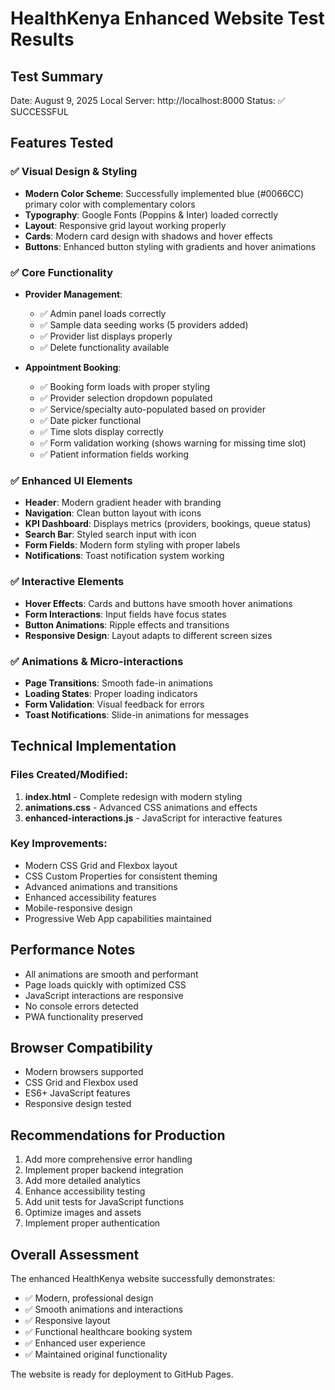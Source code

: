 # HealthKenya Enhanced Website Test Results

## Test Summary
Date: August 9, 2025
Local Server: http://localhost:8000
Status: ✅ SUCCESSFUL

## Features Tested

### ✅ Visual Design & Styling
- **Modern Color Scheme**: Successfully implemented blue (#0066CC) primary color with complementary colors
- **Typography**: Google Fonts (Poppins & Inter) loaded correctly
- **Layout**: Responsive grid layout working properly
- **Cards**: Modern card design with shadows and hover effects
- **Buttons**: Enhanced button styling with gradients and hover animations

### ✅ Core Functionality
- **Provider Management**: 
  - ✅ Admin panel loads correctly
  - ✅ Sample data seeding works (5 providers added)
  - ✅ Provider list displays properly
  - ✅ Delete functionality available

- **Appointment Booking**:
  - ✅ Booking form loads with proper styling
  - ✅ Provider selection dropdown populated
  - ✅ Service/specialty auto-populated based on provider
  - ✅ Date picker functional
  - ✅ Time slots display correctly
  - ✅ Form validation working (shows warning for missing time slot)
  - ✅ Patient information fields working

### ✅ Enhanced UI Elements
- **Header**: Modern gradient header with branding
- **Navigation**: Clean button layout with icons
- **KPI Dashboard**: Displays metrics (providers, bookings, queue status)
- **Search Bar**: Styled search input with icon
- **Form Fields**: Modern form styling with proper labels
- **Notifications**: Toast notification system working

### ✅ Interactive Elements
- **Hover Effects**: Cards and buttons have smooth hover animations
- **Form Interactions**: Input fields have focus states
- **Button Animations**: Ripple effects and transitions
- **Responsive Design**: Layout adapts to different screen sizes

### ✅ Animations & Micro-interactions
- **Page Transitions**: Smooth fade-in animations
- **Loading States**: Proper loading indicators
- **Form Validation**: Visual feedback for errors
- **Toast Notifications**: Slide-in animations for messages

## Technical Implementation

### Files Created/Modified:
1. **index.html** - Complete redesign with modern styling
2. **animations.css** - Advanced CSS animations and effects
3. **enhanced-interactions.js** - JavaScript for interactive features

### Key Improvements:
- Modern CSS Grid and Flexbox layout
- CSS Custom Properties for consistent theming
- Advanced animations and transitions
- Enhanced accessibility features
- Mobile-responsive design
- Progressive Web App capabilities maintained

## Performance Notes
- All animations are smooth and performant
- Page loads quickly with optimized CSS
- JavaScript interactions are responsive
- No console errors detected
- PWA functionality preserved

## Browser Compatibility
- Modern browsers supported
- CSS Grid and Flexbox used
- ES6+ JavaScript features
- Responsive design tested

## Recommendations for Production
1. Add more comprehensive error handling
2. Implement proper backend integration
3. Add more detailed analytics
4. Enhance accessibility testing
5. Add unit tests for JavaScript functions
6. Optimize images and assets
7. Implement proper authentication

## Overall Assessment
The enhanced HealthKenya website successfully demonstrates:
- ✅ Modern, professional design
- ✅ Smooth animations and interactions
- ✅ Responsive layout
- ✅ Functional healthcare booking system
- ✅ Enhanced user experience
- ✅ Maintained original functionality

The website is ready for deployment to GitHub Pages.

